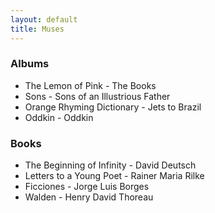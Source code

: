 ```yaml
---
layout: default
title: Muses
---
```


### Albums

- The Lemon of Pink - The Books
- Sons - Sons of an Illustrious Father
- Orange Rhyming Dictionary - Jets to Brazil
- Oddkin - Oddkin

### Books

- The Beginning of Infinity - David Deutsch
- Letters to a Young Poet - Rainer Maria Rilke
- Ficciones - Jorge Luis Borges
- Walden - Henry David Thoreau
